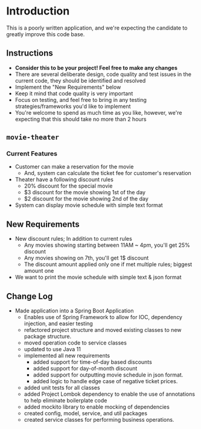 # Introduction

This is a poorly written application, and we're expecting the candidate to greatly improve this code base.

## Instructions
* **Consider this to be your project! Feel free to make any changes**
* There are several deliberate design, code quality and test issues in the current code, they should be identified and resolved
* Implement the "New Requirements" below
* Keep it mind that code quality is very important
* Focus on testing, and feel free to bring in any testing strategies/frameworks you'd like to implement
* You're welcome to spend as much time as you like, however, we're expecting that this should take no more than 2 hours

## `movie-theater`

### Current Features
* Customer can make a reservation for the movie
  * And, system can calculate the ticket fee for customer's reservation
* Theater have a following discount rules
  * 20% discount for the special movie
  * $3 discount for the movie showing 1st of the day
  * $2 discount for the movie showing 2nd of the day
* System can display movie schedule with simple text format

## New Requirements
* New discount rules; In addition to current rules
  * Any movies showing starting between 11AM ~ 4pm, you'll get 25% discount
  * Any movies showing on 7th, you'll get 1$ discount
  * The discount amount applied only one if met multiple rules; biggest amount one
* We want to print the movie schedule with simple text & json format

## Change Log
* Made application into a Spring Boot Application
  * Enables use of Spring Framework to allow for IOC, dependency injection,
  and easier testing
  * refactored project structure and moved existing classes to new package structure.
  * moved operation code to service classes
  * updated to use Java 11
  * implemented all new requirements
      * added support for time-of-day based discounts
      * added support for day-of-month discount
      * added support for outputting movie schedule in json format.
      * added logic to handle edge case of negative ticket prices.
  * added unit tests for all classes
  * added Project Lombok dependency to enable the use of annotations to help 
  eliminate boilerplate code
  * added mockito library to enable mocking of dependencies
  * created config, model, service, and util packages
  * created service classes for performing business operations.
  

